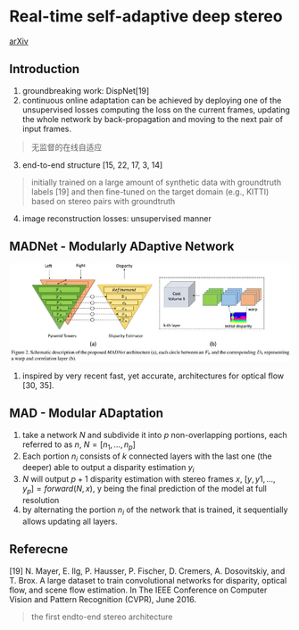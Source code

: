 # Real-time self-adaptive deep stereo
[arXiv](https://arxiv.org/abs/1810.05424)

## Introduction
1. groundbreaking work: DispNet[19]
2.  continuous online adaptation can be achieved by deploying one of the unsupervised losses computing the loss on the current frames, updating the whole network by back-propagation and moving to the next pair of input frames.
> 无监督的在线自适应

3. end-to-end structure  [15, 22, 17, 3, 14]
> initially trained on a large amount of synthetic data with groundtruth labels [19] and then fine-tuned on the target domain (e.g., KITTI) based on stereo pairs with groundtruth

4. image reconstruction losses: unsupervised manner

## MADNet - Modularly ADaptive Network
![MADNet](./.assets/MADNet.jpg)
1. inspired by very recent fast, yet accurate, architectures for optical flow [30, 35].

## MAD - Modular ADaptation
1. take a network $N$ and subdivide it into $p$ non-overlapping portions, each referred to as $n$, $N=[n_1,...,n_p]$
2. Each portion $n_i$ consists of $k$ connected layers with the last one (the deeper) able to output a disparity estimation $y_i$
3. $N$ will output $p+1$ disparity estimation with stereo frames $x$, $[y,y1,...,y_p]=forward(N,x)$, y being the final prediction of the model at full resolution
4. by alternating the portion $n_i$ of the network that is trained, it sequentially allows updating all layers.

## Referecne
[19] N. Mayer, E. Ilg, P. Hausser, P. Fischer, D. Cremers,
A. Dosovitskiy, and T. Brox. A large dataset to train convolutional networks for disparity, optical flow, and scene flow estimation. In The IEEE Conference on Computer Vision and
Pattern Recognition (CVPR), June 2016.
> the first endto-end stereo architecture
